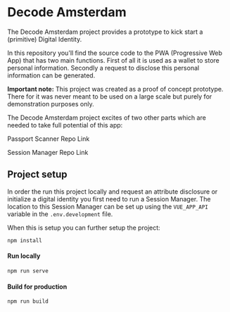 # Decode Amsterdam

The Decode Amsterdam project provides a prototype to kick start a (primitive) Digital Identity.

In this repository you'll find the source code to the PWA (Progressive Web App) that has two main functions.
First of all it is used as a wallet to store personal information. Secondly a request to disclose this personal information can be generated.

**Important note:**
This project was created as a proof of concept prototype. There for it was never meant to be used on a large scale but purely for demonstration purposes only.
  
The Decode Amsterdam project excites of two other parts which are needed to take full potential of this app:

Passport Scanner Repo Link

Session Manager Repo Link


## Project setup

In order the run this project locally and request an attribute disclosure or initialize a digital identity you first need to run a Session Manager. The location to this Session Manager can be set up using the `VUE_APP_API` variable in the `.env.development` file.

When this is setup you can further setup the project:

```
npm install
```

#### Run locally

```
npm run serve
```

#### Build for production
```
npm run build
```
